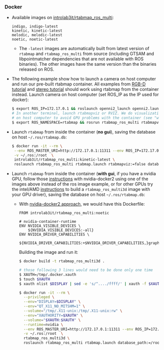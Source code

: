 ### Docker

* Available images on [introlab3it/rtabmap_ros_multi](https://hub.docker.com/r/introlab3it/rtabmap_ros_multi/):
    ```
    indigo, indigo-latest
    kinetic, kinetic-latest
    melodic, melodic-latest
    noetic, noetic-latest
    ```
    * The `-latest` images are automatically built from latest version of `rtabmap` and `rtabmap_ros_multi` from source (including GTSAM and libpointmatcher dependencies that are not available with ROS binaries). The other images have the same version than the binaries released on ROS. 


* The following example show how to launch a camera on host computer and run our pre-built rtabmap container. All examples from [RGB-D tutorial](http://wiki.ros.org/rtabmap_ros_multi/Tutorials/HandHeldMapping) and [stereo tutorial](http://wiki.ros.org/rtabmap_ros_multi/Tutorials/StereoHandHeldMapping) should work using rtabmap from the container instead. Launch camera on host computer (set ROS_IP as the IP used for docker):
    ```bash
    $ export ROS_IP=172.17.0.1 && roslaunch openni2_launch openni2.launch depth_registration:=true
    # In another terminal, launch rtabmapviz or RVIZ. We do visualization 
    # on host computer to avoid GPU problems with the container (see "with gui" below to launch rtabmapviz from the container):
    $ export ROS_NAMESPACE=rtabmap && rosrun rtabmap_ros_multi rtabmapviz _frame_id:=camera_link
    ```

* Launch `rtabmap` from inside the container (**no gui**), saving the database on host `~/.ros/rtabmap.db`:
    ```bash
    $ docker run -it --rm \
     --env ROS_MASTER_URI=http://172.17.0.1:11311 --env ROS_IP=172.17.0.2 \
     -v ~/.ros:/root  \
     introlab3it/rtabmap_ros_multi:kinetic-latest \
     roslaunch rtabmap_ros_multi rtabmap.launch rtabmapviz:=false database_path:=/root/rtabmap.db rtabmap_args:="--delete_db_on_start"
   ```
   
 * Launch `rtabmap` from inside the container (**with gui**, if you have a nvidia GPU, follow those [instructions](http://wiki.ros.org/docker/Tutorials/Hardware%20Acceleration#nvidia-docker2) with nvidia-docker2 using one of the images above instead of the ros image example, or for other GPUs try the intel/AMD [instructions](http://wiki.ros.org/action/fullsearch/docker/Tutorials/Hardware%20Acceleration) to build a `rtabmap_ros_multi3d` image with your GPU driver), saving the database on host `~/.ros/rtabmap.db`:

   * With [nvidia-docker2 approach](http://wiki.ros.org/docker/Tutorials/Hardware%20Acceleration#nvidia-docker2), we would have this Dockerfile:
       ```docker
       FROM introlab3it/rtabmap_ros_multi:noetic

       # nvidia-container-runtime
       ENV NVIDIA_VISIBLE_DEVICES \
           ${NVIDIA_VISIBLE_DEVICES:-all}
       ENV NVIDIA_DRIVER_CAPABILITIES \
           ${NVIDIA_DRIVER_CAPABILITIES:+$NVIDIA_DRIVER_CAPABILITIES,}graphics
       ```
       Building the image and run it:   
       ```bash
       $ docker build -t rtabmap_ros_multi3d .
       
       # those following 3 lines would need to be done only one time
       $ XAUTH=/tmp/.docker.xauth
       $ touch $XAUTH
       $ xauth nlist $DISPLAY | sed -e 's/^..../ffff/' | xauth -f $XAUTH nmerge -
    
       $ docker run -it --rm \
         --privileged \
         --env="DISPLAY=$DISPLAY" \
         --env="QT_X11_NO_MITSHM=1" \
         --volume="/tmp/.X11-unix:/tmp/.X11-unix:rw" \
         --env="XAUTHORITY=$XAUTH" \
         --volume="$XAUTH:$XAUTH" \
         --runtime=nvidia \
         --env ROS_MASTER_URI=http://172.17.0.1:11311 --env ROS_IP=172.17.0.2 \
         -v ~/.ros:/root  \
         rtabmap_ros_multi3d \
         roslaunch rtabmap_ros_multi rtabmap.launch database_path:=/root/rtabmap.db rtabmap_args:="--delete_db_on_start"
       ```
